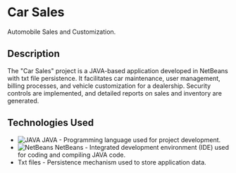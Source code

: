 # Car Sales

Automobile Sales and Customization.

## Description

The "Car Sales" project is a JAVA-based application developed in NetBeans with txt file persistence. It facilitates car maintenance, user management, billing processes, and vehicle customization for a dealership. Security controls are implemented, and detailed reports on sales and inventory are generated.

## Technologies Used

- ![JAVA](https://img.shields.io/badge/-JAVA-007396?style=flat-square&logo=java&logoColor=white) JAVA - Programming language used for project development.
- ![NetBeans](https://img.shields.io/badge/-NetBeans-1B6AC6?style=flat-square&logo=apache-netbeans-ide&logoColor=white) NetBeans - Integrated development environment (IDE) used for coding and compiling JAVA code.
- Txt files - Persistence mechanism used to store application data.

